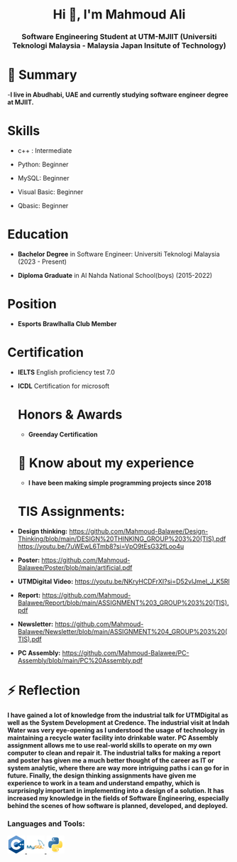 <h1 align="center">Hi 👋, I'm Mahmoud Ali</h1>
<h3 align="center">Software Engineering Student at UTM-MJIIT (Universiti Teknologi Malaysia - Malaysia Japan Insitute of Technology)</h3>

# 🔭 Summary
-**I live in Abudhabi, UAE and currently studying software engineer degree at MJIIT.**

# Skills
- c++ : Intermediate

- Python: Beginner

- MySQL: Beginner

- Visual Basic: Beginner

- Qbasic: Beginner

# Education
- **Bachelor Degree** in Software Engineer: Universiti Teknologi Malaysia (2023 - Present)
  
- **Diploma Graduate** in Al Nahda National School(boys) (2015-2022)

# Position
- **Esports Brawlhalla Club Member**

# Certification
- **IELTS** English proficiency test 7.0
  
- **ICDL** Certification for microsoft

  # Honors & Awards
  - **Greenday Certification**

  # 📄 Know about my experience
  - **I have been making simple programming projects since 2018**

  # TIS Assignments:

- **Design thinking:** https://github.com/Mahmoud-Balawee/Design-Thinking/blob/main/DESIGN%20THINKING_GROUP%203%20(TIS).pdf  https://youtu.be/7uWEwL6Tmb8?si=VpO9tEsG32fLoo4u

- **Poster:** https://github.com/Mahmoud-Balawee/Poster/blob/main/artificial.pdf

- **UTMDigital Video:** https://youtu.be/NKryHCDFrXI?si=D52vlJmel_J_K5Rl

- **Report:** https://github.com/Mahmoud-Balawee/Report/blob/main/ASSIGNMENT%203_GROUP%203%20(TIS).pdf

- **Newsletter:** https://github.com/Mahmoud-Balawee/Newsletter/blob/main/ASSIGNMENT%204_GROUP%203%20(TIS).pdf

- **PC Assembly:** https://github.com/Mahmoud-Balawee/PC-Assembly/blob/main/PC%20Assembly.pdf

# ⚡ Reflection

**I have gained a lot of knowledge from the industrial talk for UTMDigital as well as the System Development at Credence. The industrial visit at Indah Water was very eye-opening as I understood the usage of technology in maintaining a recycle water facility into drinkable water. PC Assembly assignment allows me to use real-world skills to operate on my own computer to clean and repair it. The industrial talks for making a report and poster has given me a much better thought of the career as IT or system analytic, where there are way more intriguing paths i can go for in future. Finally, the design thinking assignments have given me experience to work in a team and understand empathy, which is surprisingly important in implementing into a design of a solution. It has increased my knowledge in the fields of Software Engineering, especially behind the scenes of how software is planned, developed, and deployed.**




<p align="left">
</p>

<h3 align="left">Languages and Tools:</h3>
<p align="left"> <a href="https://www.w3schools.com/cpp/" target="_blank" rel="noreferrer"> <img src="https://raw.githubusercontent.com/devicons/devicon/master/icons/cplusplus/cplusplus-original.svg" alt="cplusplus" width="40" height="40"/> </a> <a href="https://www.mysql.com/" target="_blank" rel="noreferrer"> <img src="https://raw.githubusercontent.com/devicons/devicon/master/icons/mysql/mysql-original-wordmark.svg" alt="mysql" width="40" height="40"/> </a> <a href="https://www.python.org" target="_blank" rel="noreferrer"> <img src="https://raw.githubusercontent.com/devicons/devicon/master/icons/python/python-original.svg" alt="python" width="40" height="40"/> </a> </p>
